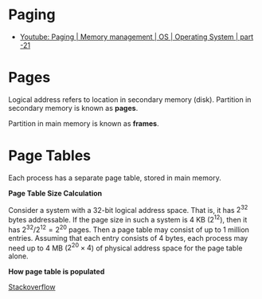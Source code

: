 # Paging

- [Youtube: Paging | Memory management | OS | Operating System | part -21](https://www.youtube.com/watch?v=xAvC-MJ_Sz8)

# Pages
Logical address refers to location in secondary memory (disk). Partition in secondary memory is known as **pages**.

Partition in main memory is known as **frames**.

# Page Tables

Each process has a separate page table, stored in main memory.

**Page Table Size Calculation**

Consider a system with a 32-bit logical address space. That is, it has $2^{32}$ bytes addressable. If the page size in such a system is 4 KB ($2^{12}$), then it has $2^{32}/2^{12}=2^{20}$ pages. Then a page table may consist of up to 1 million entries. Assuming that each entry consists of 4 bytes, each process may need up to 4 MB ($2^{20}\times4$) of physical address space for the page table alone.

**How page table is populated**

[Stackoverflow](https://cs.stackexchange.com/questions/28284/how-does-the-os-know-the-physical-address-of-a-process-first-memory-page)
